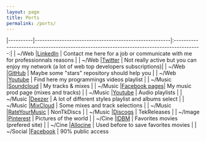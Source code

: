 ```yaml
---
layout: page
title: Ports
permalink: /ports/
---
```


|----------|-------------------------------------------------------|:-----------------------------------------------------------------------------------------:|
| ~/Web    |[LinkedIn](https://www.linkedin.com/in/axxon/)         | Contact me here for a job or communicate with me for professionnals reasons               |
| ~/Web    |[Twitter](https://twitter.com/PhronimaAxxon)           | Not really active but you can enjoy my network (a lot of web top developers subscriptions)|
| ~/Web    |[GitHub](https://github.com/Axxon)                     | Maybe some "stars" repository should help you                                             |
| ~/Web    |[Youtube](https://bitlink.me/g4Z7B)                    | Find here my programmings videos playlist                                                 |
| ~/Music  |[Soundcloud](https://soundcloud.com/axxon_board)       | My tracks & mixes                                                                         |
| ~/Music  |[Facebook pages](https://www.facebook.com/axxonisaxxon)| My music prod page (mixes and tracks)                                                     |
| ~/Music  |[Youtube](https://bitlink.me/ArrlA)                    | Audio playlists                                                                           |
| ~/Music  |[Deezer](https://www.deezer.com/en/profile/4661204)    | A lot of different styles playlist and albums select                                      |
| ~/Music  |[MixCloud](https://www.mixcloud.com/Axxon/)            | Some mixes and track selections                                                           |
| ~/Music  |[RateYourMusic](https://bitlink.me/AoJoB)              | NonTkDiscs                                                                                |
| ~/Music  |[Discogs](https://www.discogs.com/user/Ackson)         | TekReleases                                                                               |
| ~/Image  |[Pinterest](https://www.pinterest.fr/toulilou/)        | Pictures of the world                                                                     |
| ~/Cine   |[IDBM](https://www.imdb.com/user/ur27334025/)          | Favorites movies (prefered site)                                                          |
| ~/Cine   |[Allocine](https://bitlink.me/BlWNM)                   | Used before to save favorites movies                                                      |
| ~/Social |[Facebook](https://www.facebook.com/Axxon/)            | 90% public access

